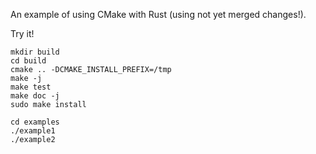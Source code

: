 An example of using CMake with Rust (using not yet merged changes!).

Try it!
~~~
mkdir build
cd build
cmake .. -DCMAKE_INSTALL_PREFIX=/tmp
make -j
make test
make doc -j
sudo make install

cd examples
./example1
./example2
~~~
